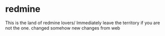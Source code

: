 # redmine
This is the land of redmine lovers/ Immediately leave the territory if you are not the one.
changed somehow
new changes
from web
